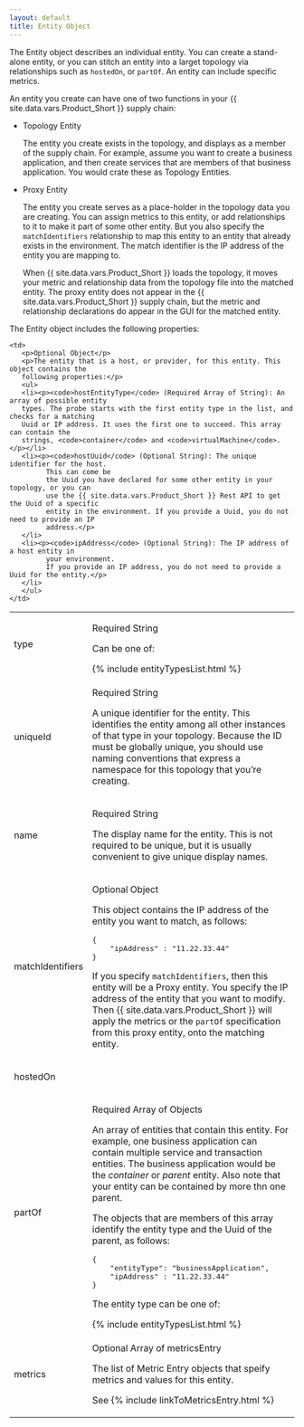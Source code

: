 ```yaml
---
layout: default
title: Entity Object
---
```


The Entity object describes an individual entity. You can create a stand-alone entity, or 
you can stitch an entity into a larget topology via relationships such as 
`hostedOn`, or `partOf`. An entity can include specific metrics.

An entity you create can have one of two functions in your {{ site.data.vars.Product_Short }} 
supply chain:

* Topology Entity
    
     The entity you create exists in the topology, and displays as a member of the supply chain. 
     For example, assume you want to create a business application, and then create services that are 
     members of that business application. You would crate these as Topology Entities.
* Proxy Entity

    The entity you create serves as a place-holder in the topology data you are 
    creating. You can assign metrics to this entity, or add relationships to it to 
    make it part of some other entity. But you also specify the `matchIdentifiers` 
    relationship to map this entity to an entity that already exists in the environment. The 
    match identifier is the IP address of the entity you are mapping to.
    
    When {{ site.data.vars.Product_Short }} loads the topology, it moves your metric and relationship 
    data from the topology file into the matched entity. The proxy entity does not appear 
    in the {{ site.data.vars.Product_Short }} supply chain, but the metric and relationship 
    declarations do appear in the GUI for the matched entity.
    
The Entity object includes the following properties:


<table class="props">
<tr>
    <td><p>type</p>
    </td>
    <td>
    <p>Required String</p>
    <p>Can be one of:</p>
        {% include entityTypesList.html %}
    </td>
</tr>
<tr>
    <td><p>uniqueId</p></td>
    <td>
    <p>Required String</p>
    <p>A unique identifier for the entity. This identifies the entity among all other 
    instances of that type in your topology. Because the ID must be globally unique, 
    you should use naming conventions that express a namespace for this topology 
    that you’re creating.</p></td>
</tr>
<tr>
    <td><p>name</p></td>
    <td><p>
    <p>Required String</p></p>
    <p>The display name for the entity. This is not required to be unique, but it 
    is usually convenient to give unique display names.</p>
    </td>
</tr>
<tr>
    <td><p>matchIdentifiers</p></td>
    <td><p>
    <p>Optional Object</p></p>
    <p>This object contains the IP address of the entity you want to match, as follows:</p>
    <pre>{
    "ipAddress" : "11.22.33.44"
}</pre>
    <p>If you specify <code>matchIdentifiers</code>, then this entity will 
    be a Proxy entity. You specify the IP address of the entity that you want to 
    modify. Then {{ site.data.vars.Product_Short }}  will apply the metrics or the 
    <code>partOf</code> specification from this proxy entity, onto the matching entity.</p>
    </td>
</tr>
<tr>
    <td><p>hostedOn</p></td>
    
    <td>
       <p>Optional Object</p>
       <p>The entity that is a host, or provider, for this entity. This object contains the 
       following properties:</p>
       <ul>
       <li><p><code>hostEntityType</code> (Required Array of String): An array of possible entity 
       types. The probe starts with the first entity type in the list, and checks for a matching 
       Uuid or IP address. It uses the first one to succeed. This array can contain the 
       strings, <code>container</code> and <code>virtualMachine</code>.</p></li>
       <li><p><code>hostUuid</code> (Optional String): The unique identifier for the host. 
             This can come be 
             the Uuid you have declared for some other entity in your topology, or you can 
             use the {{ site.data.vars.Product_Short }} Rest API to get the Uuid of a specific 
             entity in the environment. If you provide a Uuid, you do not need to provide an IP 
             address.</p>
       </li>
       <li><p><code>ipAddress</code> (Optional String): The IP address of a host entity in 
             your environment.
             If you provide an IP address, you do not need to provide a Uuid for the entity.</p>
       </li>
       </ul>
    </td>
</tr>
<tr>
    <td><p>partOf</p></td>
    <td><p>
    <p>Required Array of Objects</p></p>
    <p>An array of entities that contain this entity. For example, one business application can 
    contain multiple service and transaction entities. The business application would be 
    the <i>container</i> or <i>parent</i> entity. Also note that your entity can be contained 
    by more thn one parent. </p>
    <p>The objects that are members of this array identify the entity type and the Uuid of the 
    parent, as follows:</p>
    <pre>{
    "entityType": "businessApplication",
    "ipAddress" : "11.22.33.44"
}</pre>
        <p>The entity type can be one of:</p>
        {% include entityTypesList.html %}
    </td>
</tr>
<tr>
    <td><p>metrics</p></td>
    <td><p>
    <p>Optional Array of metricsEntry</p></p>
    <p>The list of Metric Entry objects that speify metrics and values for this entity. </p>
    <p>See {% include linkToMetricsEntry.html %}</p>
    </td>
</tr>
<table>






